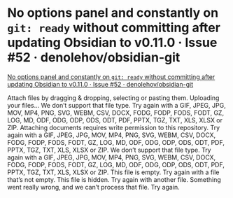 # No options panel and constantly on `git: ready` without committing after updating Obsidian to v0.11.0 · Issue #52 · denolehov/obsidian-git
[No options panel and constantly on `git: ready` without committing after updating Obsidian to v0.11.0 · Issue #52 · denolehov/obsidian-git](https://github.com/denolehov/obsidian-git/issues/52) 

 Attach files by dragging & dropping, selecting or pasting them. Uploading your files… We don’t support that file type. Try again with a GIF, JPEG, JPG, MOV, MP4, PNG, SVG, WEBM, CSV, DOCX, FODG, FODP, FODS, FODT, GZ, LOG, MD, ODF, ODG, ODP, ODS, ODT, PDF, PPTX, TGZ, TXT, XLS, XLSX or ZIP. Attaching documents requires write permission to this repository. Try again with a GIF, JPEG, JPG, MOV, MP4, PNG, SVG, WEBM, CSV, DOCX, FODG, FODP, FODS, FODT, GZ, LOG, MD, ODF, ODG, ODP, ODS, ODT, PDF, PPTX, TGZ, TXT, XLS, XLSX or ZIP. We don’t support that file type. Try again with a GIF, JPEG, JPG, MOV, MP4, PNG, SVG, WEBM, CSV, DOCX, FODG, FODP, FODS, FODT, GZ, LOG, MD, ODF, ODG, ODP, ODS, ODT, PDF, PPTX, TGZ, TXT, XLS, XLSX or ZIP. This file is empty. Try again with a file that’s not empty. This file is hidden. Try again with another file. Something went really wrong, and we can’t process that file. Try again.[](https://docs.github.com/github/writing-on-github/getting-started-with-writing-and-formatting-on-github/basic-writing-and-formatting-syntax)